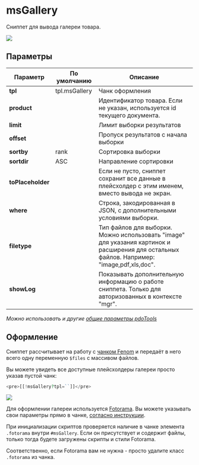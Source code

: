 # msGallery

Сниппет для вывода галереи товара.

[![](https://file.modx.pro/files/7/0/7/70795a067dcbc05e6cd13448ce196381s.jpg)](https://file.modx.pro/files/7/0/7/70795a067dcbc05e6cd13448ce196381.png)

## Параметры

| Параметр          | По умолчанию  | Описание                                                                                                                                   |
| ----------------- | ------------- | ------------------------------------------------------------------------------------------------------------------------------------------ |
| **tpl**           | tpl.msGallery | Чанк оформления                                                                                                                            |
| **product**       |               | Идентификатор товара. Если не указан, используется id текущего документа.                                                                  |
| **limit**         |               | Лимит выборки результатов                                                                                                                  |
| **offset**        |               | Пропуск результатов с начала выборки                                                                                                       |
| **sortby**        | rank          | Сортировка выборки                                                                                                                         |
| **sortdir**       | ASC           | Направление сортировки                                                                                                                     |
| **toPlaceholder** |               | Если не пусто, сниппет сохранит все данные в плейсхолдер с этим именем, вместо вывода не экран.                                            |
| **where**         |               | Строка, закодированная в JSON, с дополнительными условиями выборки.                                                                        |
| **filetype**      |               | Тип файлов для выборки. Можно использовать "image" для указания картинок и расширения для остальных файлов. Например: "image,pdf,xls,doc". |
| **showLog**       |               | Показывать дополнительную информацию о работе сниппета. Только для авторизованных в контекcте "mgr".                                       |

*Можно использовать и другие [общие параметры pdoTools][1]*

## Оформление

Сниппет рассчитывает на работу с [чанком Fenom][2] и передаёт в него всего одну переменную `$files` с массивом файлов.

Вы можете увидеть все доступные плейсхолдеры галереи просто указав пустой чанк:

``` php
<pre>[[!msGallery?tpl=``]]</pre>
```

[![](https://file.modx.pro/files/0/b/a/0babb052b84702f8ca9a9f32eda62312s.jpg)](https://file.modx.pro/files/0/b/a/0babb052b84702f8ca9a9f32eda62312.png)

Для оформлении галереи используется [Fotorama][3].
Вы можете указывать свои параметры прямо в чанке, [согласно инструкции][4].

При инициализации скриптов проверяется наличие в чанке элемента `.fotorama` внутри `#msGallery`.
Если он присутствует и содержит файлы, только тогда будете загружены скрипты и стили Fotorama.

Соответственно, если Fotorama вам не нужна - просто удалите класс `.fotorama` из чанка.

[1]: /components/pdotools/general-parameters
[2]: /components/pdotools/parser
[3]: http://fotorama.io/
[4]: http://fotorama.io/customize/options/
